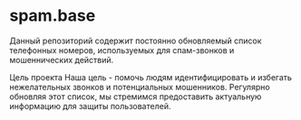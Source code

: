 # spam.base
Данный репозиторий содержит постоянно обновляемый список телефонных номеров, используемых для спам-звонков и мошеннических действий.

Цель проекта
Наша цель - помочь людям идентифицировать и избегать нежелательных звонков и потенциальных мошенников. Регулярно обновляя этот список, мы стремимся предоставить актуальную информацию для защиты пользователей.
